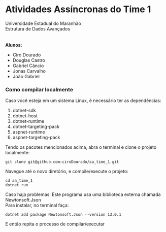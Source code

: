# Atividades Assíncronas do Time 1
Universidade Estadual do Maranhão<br>
Estrutura de Dados Avançados
<br>
<br>
<br>
**Alunos:**

* Ciro Dourado
* Douglas Castro
* Gabriel Câncio
* Jonas Carvalho
* João Gabriel


### Como compilar localmente


Caso você esteja em um sistema Linux, é necessário ter as dependências:
1. dotnet-sdk
2. dotnet-host
3. dotnet-runtime
4. dotnet-targeting-pack
5. aspnet-runtime
6. aspnet-targeting-pack


Tendo os pacotes mencionados acima, abra o terminal e clone o projeto localmente:
```
git clone git@github.com:ciroDourado/aa_time_1.git
```


Navegue até o novo diretório, e compile/execute o projeto:
```
cd aa_time_1
dotnet run
```

Caso haja problemas:
Este programa usa uma biblioteca externa chamada Newtonsoft.Json<br>
Para instalar, no terminal faça:<br>
```
dotnet add package Newtonsoft.Json --version 13.0.1 
```
E então repita o processo de compilar/executar

